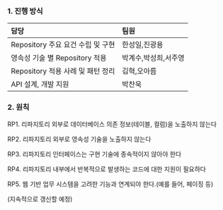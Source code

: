 ### 1. 진행 방식 ###

| 담당 | 팀원 |
|:-------|:-------|
| Repository 주요 요건 수립 및 구현 | 한성일,진광용 |
| 영속성 기술 별 Repository 적용 | 박계수,박성희,서주영 |
| Repository 적용 사례 및 패턴 정리 | 김혁,오아름 |
| API 설계, 개발 지원 | 박찬욱 |

### 2. 원칙 ###

RP1. 리파지토리 외부로 데이터베이스 의존 정보(테이블, 컬럼)을 노출하지 않는다

RP2. 리파지토리 외부로 영속성 기술을 노출하지 않는다

RP3. 리파지토리 인터페이스는 구현 기술에 종속적이지 않아야 한다

RP4. 리파지토리 내부에서 반복적으로 발생하는 코드에 대한 지원이 필요하다

RP5. 웹 기반 업무 시스템을 고려한 기능과 연계되야 한다.(예를 들어, 페이징 등)

(지속적으로 갱신할 예정)